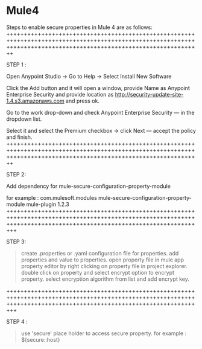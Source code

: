 # Mule4

Steps to enable secure properties in Mule 4 are as follows:
++++++++++++++++++++++++++++++++++++++++++++++++++++++++++++++++++++++++++++++++++++++++++++++++++++++++++++++++++++++++++++++++++++++++++++++++++++++++++++++++++++

STEP 1 : 

Open Anypoint Studio -> Go to Help -> Select Install New Software 

Click the Add button and it will open a window, provide Name as Anypoint Enterprise Security and provide location as http://security-update-site-1.4.s3.amazonaws.com and press ok.

Go to the work drop-down and check Anypoint Enterprise Security — in the dropdown list. 

Select it and select the Premium checkbox -> click Next — accept the policy and finish.
++++++++++++++++++++++++++++++++++++++++++++++++++++++++++++++++++++++++++++++++++++++++++++++++++++++++++++++++++++++++++++++++++++++++++++++++++++++++++++++++++++

STEP 2: 

Add dependency for mule-secure-configuration-property-module

for example : 
<dependency>
  <groupId>com.mulesoft.modules</groupId>
  <artifactId>
      mule-secure-configuration-property-module
  </artifactId>
  <classifier>mule-plugin</classifier>
  <version>1.2.3</version>
</dependency>
+++++++++++++++++++++++++++++++++++++++++++++++++++++++++++++++++++++++++++++++++++++++++++++++++++++++++++++++++++++++++++++++++++++++++++++++++++++++++++++++++++++

STEP 3: 

> create .properties or .yaml configuration file for properties.
> add properties and value to properties.
> open property file in mule app property editor by right clicking on property file in project explorer.
> double click on property and select encrypt option to encrypt property.
> select encryption algorithm from list and add encrypt key.

+++++++++++++++++++++++++++++++++++++++++++++++++++++++++++++++++++++++++++++++++++++++++++++++++++++++++++++++++++++++++++++++++++++++++++++++++++++++++++++++++++++

STEP 4 : 

> use 'secure' place holder to access secure property.
  for example : ${secure::host}
  
   
